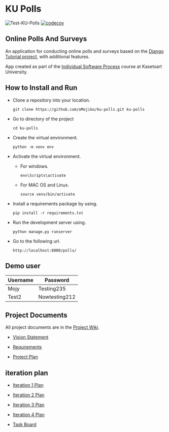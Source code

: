 # KU Polls

![Test-KU-Polls](https://github.com/oMojiko/ku-polls/actions/workflows/Python-app.yml/badge.svg)
[![codecov](https://codecov.io/gh/oMojiko/ku-polls/branch/main/graph/badge.svg?token=KE2L6KMD8B)](https://codecov.io/gh/oMojiko/ku-polls)



## Online Polls And Surveys

An application for conducting online polls and surveys based
on the [Django Tutorial project][django-tutorial], with
additional features.

App created as part of the [Individual Software Process](
https://cpske.github.io/ISP) course at Kasetsart University.

## How to Install and Run

- Clone a repository into your location.
  ```
  git clone https://github.com/oMojiko/ku-polls.git ku-polls
  ```

- Go to directory of the project 
  
  ```
  cd ku-polls
  ```

- Create the virtual environment.
  ```
  python -m venv env
  ```

- Activate the virtual environment.
    * For windows.
        ```
        env\Scripts\activate
        ```
    * For MAC OS and Linux.
        ```
        source venv/bin/activate
        ```

- Install a requirements package by using.
  ```
  pip install -r requirements.txt
  ```

- Run the development server using.
  ```
  python manage.py runserver
  ``` 
- Go to the following url.
  ```
  http://localhost:8000/polls/
  ```

## Demo user

| Username  | Password  |
|-----------|-----------|
|   Mojy   | Testing235 |
|   Test2  | Nowtesting212 |


## Project Documents

All project documents are in the [Project Wiki](https://github.com/oMojiko/ku-polls/wiki).

- [Vision Statement](https://github.com/oMojiko/ku-polls/wiki/Vision-Statement)

- [Requirements](https://github.com/oMojiko/ku-polls/wiki/Requirements)
  
- [Project Plan](https://github.com/oMojiko/ku-polls/wiki/Development-plan)

## iteration plan

- [Iteration 1 Plan](https://github.com/oMojiko/ku-polls/wiki/iteration-1-Plan)

- [Iteration 2 Plan](https://github.com/oMojiko/ku-polls/wiki/iteration-2-Plan)

- [Iteration 3 Plan](https://github.com/oMojiko/ku-polls/wiki/iteration-3-Plan)

- [Iteration 4 Plan](https://github.com/oMojiko/ku-polls/wiki/iteration-4-Plan)

- [Task Board](https://github.com/users/oMojiko/projects/3/views/1)

[django-tutorial]: https://docs.djangoproject.com/en/4.1/intro/tutorial01/
